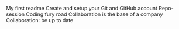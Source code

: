 My first readme
Create and setup your Git and GitHub account
 Repo-session
 Coding fury road
  Collaboration is the base of a company
  Collaboration: be up to date


